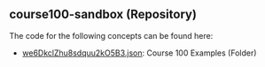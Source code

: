 ## course100\-sandbox \(Repository\)

The code for the following concepts can be found here: 

- [we6DkclZhu8sdquu2kO5B3.json](we6DkclZhu8sdquu2kO5B3.json): Course 100 Examples \(Folder\)
